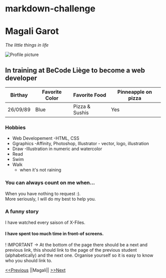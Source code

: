 # markdown-challenge

# Magali Garot

*The little things in life*


![Profile picture](/image/0.jpeg)

## In training at BeCode Liège to become a web developer

| Birthay | Favorite Color | Favorite Food | Pinneapple on pizza |
| ------- | -------------- | ------------- | ------------------- |
|26/09/89 |     Blue       |Pizza & Sushis |     Yes             |


### Hobbies
* Web Developement
    -HTML, CSS
* Ggraphics
    -Affinity, Photoshop, Illustrator
        - vector, logo, illustration
* Draw
    -Illustration in numeric and watercolor
* Read
* Swim
* Walk
    - when it's not raining

### You can always count on me when... 

When you have nothing to request :). <br/>
More seriously, I will do my best to help you.



### A funny story

I have watched every saison of X-Files.

#### I have spent too much time in front-of screens.

! IMPORTANT -> At the bottom of the page there should be a next and previous link, this should link to the page of the previous student (alphabetically) and the next one.
Organise yourself so it is easy to know who you should link to.

[<<Previous](https://github.com/KevKsar/markdown-challenge) ||Magali|| [>>Next](https://github.com/Maud-Pixel/markdow-challenge)
